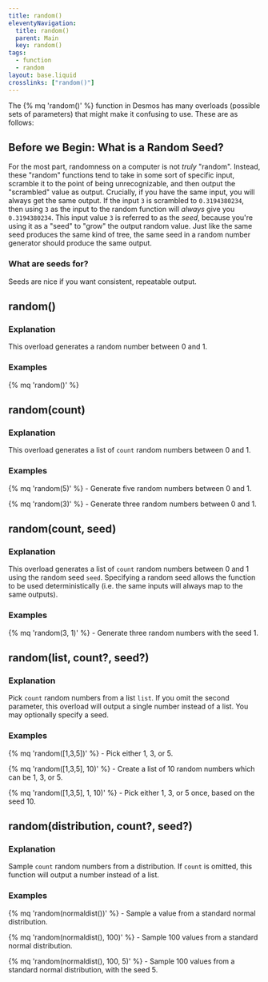 ```yaml
---
title: random()
eleventyNavigation:
  title: random()
  parent: Main
  key: random()
tags:
  - function
  - random
layout: base.liquid
crosslinks: ["random()"]
---
```


The {% mq 'random()' %} function in Desmos has many overloads (possible sets of parameters) that might make it confusing to use. These are as follows:

## Before we Begin: What is a Random Seed?

For the most part, randomness on a computer is not _truly_ "random". Instead, these "random" functions tend to take in some sort of specific input, scramble it to the point of being unrecognizable, and then output the "scrambled" value as output. Crucially, if you have the same input, you will always get the same output. If the input `3` is scrambled to `0.3194380234`, then using `3` as the input to the random function will _always_ give you `0.3194380234`. This input value `3` is referred to as the _seed_, because you're using it as a "seed" to "grow" the output random value. Just like the same seed produces the same kind of tree, the same seed in a random number generator should produce the same output.

### What are seeds for?

Seeds are nice if you want consistent, repeatable output.

## random()

### Explanation

This overload generates a random number between 0 and 1.

### Examples

{% mq 'random()' %}

## random(count)

### Explanation

This overload generates a list of <code>count</code> random numbers between 0 and 1.

### Examples

{% mq 'random(5)' %} - Generate five random numbers between 0 and 1.

{% mq 'random(3)' %} - Generate three random numbers between 0 and 1.

## random(count, seed)

### Explanation

This overload generates a list of <code>count</code> random numbers between 0 and 1 using the random seed <code>seed</code>. Specifying a random seed allows the function to be used deterministically (i.e. the same inputs will always map to the same outputs).

### Examples

{% mq 'random(3, 1)' %} - Generate three random numbers with the seed 1.

## random(list, count?, seed?)

### Explanation

Pick <code>count</code> random numbers from a list <code>list</code>. If you omit the second parameter, this overload will output a single number instead of a list. You may optionally specify a seed.

### Examples

{% mq 'random([1,3,5])' %} - Pick either 1, 3, or 5.

{% mq 'random([1,3,5], 10)' %} - Create a list of 10 random numbers which can be 1, 3, or 5.

{% mq 'random([1,3,5], 1, 10)' %} - Pick either 1, 3, or 5 once, based on the seed 10.

## random(distribution, count?, seed?)

### Explanation

Sample <code>count</code> random numbers from a distribution. If <code>count</code> is omitted, this function will output a number instead of a list.

### Examples

{% mq 'random(normaldist())' %} - Sample a value from a standard normal distribution.

{% mq 'random(normaldist(), 100)' %} - Sample 100 values from a standard normal distribution.

{% mq 'random(normaldist(), 100, 5)' %} - Sample 100 values from a standard normal distribution, with the seed 5.

